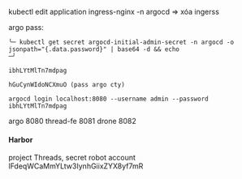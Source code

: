 kubectl edit application ingress-nginx -n argocd => xóa ingerss

argo pass: 
```
╰─ kubectl get secret argocd-initial-admin-secret -n argocd -o jsonpath="{.data.password}" | base64 -d && echo                                                                 ─╯

ibhLYtMlTn7mdpag

hGuCynWIdoNCXmuO (pass argo cty)

argocd login localhost:8080 --username admin --password ibhLYtMlTn7mdpag  
```


argo 8080
thread-fe 8081
drone 8082

#### Harbor
project Threads, secret robot account
lFdeqWCaMmYLtw3IynhGiixZYX8yf7mR